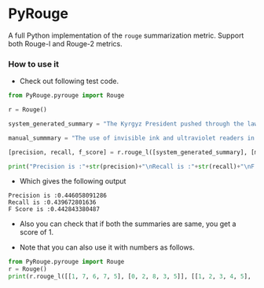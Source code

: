 # PyRouge

A full Python implementation of the `rouge` summarization metric. Support both Rouge-l and Rouge-2 metrics.

### How to use it

- Check out following test code.

```python
from PyRouge.pyrouge import Rouge

r = Rouge()

system_generated_summary = "The Kyrgyz President pushed through the law requiring the use of ink during the upcoming Parliamentary and Presidential elections In an effort to live up to its reputation in the 1990s as an island of democracy. The use of ink is one part of a general effort to show commitment towards more open elections. improper use of this type of ink can cause additional problems as the elections in Afghanistan showed. The use of ink and readers by itself is not a panacea for election ills."

manual_summmary = "The use of invisible ink and ultraviolet readers in the elections of the Kyrgyz Republic which is a small, mountainous state of the former Soviet republic, causing both worries and guarded optimism among different sectors of the population. Though the actual technology behind the ink is not complicated, the presence of ultraviolet light (of the kind used to verify money) causes the ink to glow with a neon yellow light. But, this use of the new technology has caused a lot of problems. "

[precision, recall, f_score] = r.rouge_l([system_generated_summary], [manual_summmary])

print("Precision is :"+str(precision)+"\nRecall is :"+str(recall)+"\nF Score is :"+str(f_score))
```

- Which gives the following output

```
Precision is :0.446058091286
Recall is :0.439672801636
F Score is :0.442843380487
```

- Also you can check that if both the summaries are same, you get a score of 1.

- Note that you can also use it with numbers as follows.

```python
from PyRouge.pyrouge import Rouge
r = Rouge()
print(r.rouge_l([[1, 7, 6, 7, 5], [0, 2, 8, 3, 5]], [[1, 2, 3, 4, 5], [3, 9, 5]]))
```
